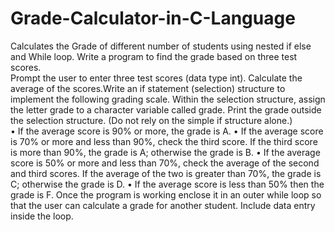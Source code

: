 # Grade-Calculator-in-C-Language
Calculates the Grade of different number of students using nested if else and While loop.
Write a program to find the grade based on three test scores.  
Prompt the user to enter three test scores (data type int).  Calculate the average of the scores.Write an if statement (selection) structure to implement the following grading scale.  Within the selection structure, assign the letter grade to a character variable called grade. Print the grade outside the selection structure.  (Do not rely on the simple if structure alone.)  
•	If the average score is 90% or more, the grade is A.
•	If the average score is 70% or more and less than 90%, check the third score. If the third score is more than 90%, the grade is A; otherwise the grade is B.
•	If the average score is 50% or more and less than 70%, check the average of the second and third scores. If the average of the two is greater than 70%, the grade is C; otherwise the grade is D.
•	If the average score is less than 50% then the grade is F.
Once the program is working enclose it in an outer while loop so that the user can calculate a grade for another student.  Include data entry inside the loop.
